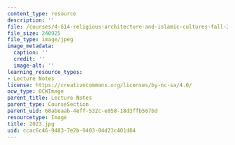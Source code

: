 ```yaml
---
content_type: resource
description: ''
file: /courses/4-614-religious-architecture-and-islamic-cultures-fall-2002/ccac6c4694837e2b940304d23c401d84_2023.jpg
file_size: 240925
file_type: image/jpeg
image_metadata:
  caption: ''
  credit: ''
  image-alt: ''
learning_resource_types:
- Lecture Notes
license: https://creativecommons.org/licenses/by-nc-sa/4.0/
ocw_type: OCWImage
parent_title: Lecture Notes
parent_type: CourseSection
parent_uid: 68abeaab-4eff-532c-e858-18d3ffb567bd
resourcetype: Image
title: 2023.jpg
uid: ccac6c46-9483-7e2b-9403-04d23c401d84
---
```


